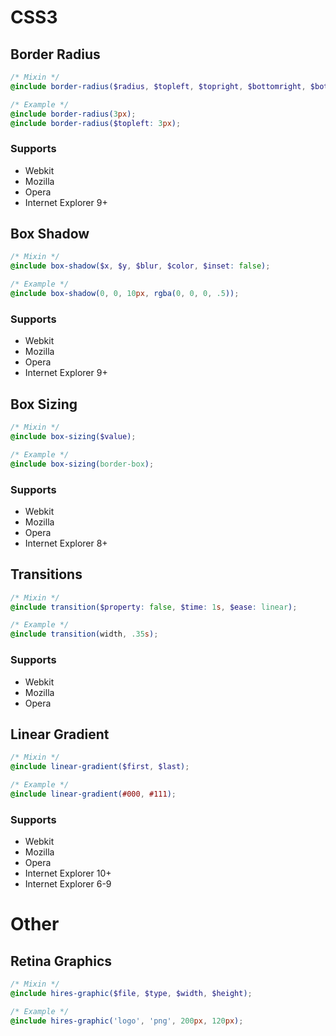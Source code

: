 # CSS3

## Border Radius

```scss
/* Mixin */
@include border-radius($radius, $topleft, $topright, $bottomright, $bottomleft);

/* Example */
@include border-radius(3px);
@include border-radius($topleft: 3px);
```

### Supports

* Webkit
* Mozilla
* Opera
* Internet Explorer 9+

## Box Shadow

```scss
/* Mixin */
@include box-shadow($x, $y, $blur, $color, $inset: false);

/* Example */
@include box-shadow(0, 0, 10px, rgba(0, 0, 0, .5));
```

### Supports

* Webkit
* Mozilla
* Opera
* Internet Explorer 9+

## Box Sizing

```scss
/* Mixin */
@include box-sizing($value);

/* Example */
@include box-sizing(border-box);
```

### Supports

* Webkit
* Mozilla
* Opera
* Internet Explorer 8+

## Transitions

```scss
/* Mixin */
@include transition($property: false, $time: 1s, $ease: linear);

/* Example */
@include transition(width, .35s);
```

### Supports

* Webkit
* Mozilla
* Opera

## Linear Gradient

```scss
/* Mixin */
@include linear-gradient($first, $last);

/* Example */
@include linear-gradient(#000, #111);
```

### Supports

* Webkit
* Mozilla
* Opera
* Internet Explorer 10+
* Internet Explorer 6-9

# Other

## Retina Graphics

```scss
/* Mixin */
@include hires-graphic($file, $type, $width, $height);

/* Example */
@include hires-graphic('logo', 'png', 200px, 120px);
```